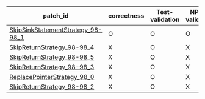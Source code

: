  | patch_id |correctness |Test-validation |NPEX-validation |
 |--- | --- | --- | --- | 
 | [SkipSinkStatementStrategy_98-98_1](./patches/SkipSinkStatementStrategy_98-98_1/patch.java#L98) | O | O | O | 
 | [SkipReturnStrategy_98-98_4](./patches/SkipReturnStrategy_98-98_4/patch.java#L98) | X | O | X | 
 | [SkipReturnStrategy_98-98_5](./patches/SkipReturnStrategy_98-98_5/patch.java#L98) | X | O | X | 
 | [SkipReturnStrategy_98-98_3](./patches/SkipReturnStrategy_98-98_3/patch.java#L98) | X | O | X | 
 | [ReplacePointerStrategy_98_0](./patches/ReplacePointerStrategy_98_0/patch.java#L98) | X | O | X | 
 | [SkipReturnStrategy_98-98_2](./patches/SkipReturnStrategy_98-98_2/patch.java#L98) | X | O | X | 
